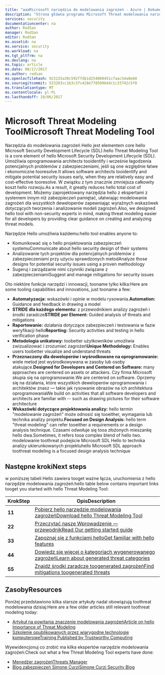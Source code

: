 ```yaml
---
title: "aaaMicrosoft narzędzia do modelowania zagrożeń - Azure | Dokumentacja firmy Microsoft"
description: "Strona główna programu Microsoft Threat modelowania narzędzia, zawierający informacje o wprowadzenie do korzystania z narzędzia hello, w tym procesie modelowania zagrożeń hello hello"
services: security
documentationcenter: na
author: RodSan
manager: RodSan
editor: RodSan
ms.assetid: na
ms.service: security
ms.workload: na
ms.tgt_pltfrm: na
ms.devlang: na
ms.topic: article
ms.date: 08/17/2017
ms.author: rodsan
ms.openlocfilehash: 923225a30c592ffdb1d254000451cfaac54a0e68
ms.sourcegitcommit: 523283cc1b3c37c428e77850964dc1c33742c5f0
ms.translationtype: MT
ms.contentlocale: pl-PL
ms.lasthandoff: 10/06/2017
---
```

# <a name="microsoft-threat-modeling-tool"></a><span data-ttu-id="2eb03-103">Microsoft Threat Modeling Tool</span><span class="sxs-lookup"><span data-stu-id="2eb03-103">Microsoft Threat Modeling Tool</span></span>

<span data-ttu-id="2eb03-104">Narzędzia do modelowania zagrożeń Hello jest elementem core hello Microsoft Security Development Lifecycle (SDL).</span><span class="sxs-lookup"><span data-stu-id="2eb03-104">hello Threat Modeling Tool is a core element of hello Microsoft Security Development Lifecycle (SDL).</span></span> <span data-ttu-id="2eb03-105">Umożliwia oprogramowania architects tooidentify i wcześnie łagodzenia potencjalnych problemów z zabezpieczeniami, jeśli są one względnie łatwe i ekonomiczne tooresolve.</span><span class="sxs-lookup"><span data-stu-id="2eb03-105">It allows software architects tooidentify and mitigate potential security issues early, when they are relatively easy and cost-effective tooresolve.</span></span> <span data-ttu-id="2eb03-106">W związku z tym znacznie zmniejsza całkowity koszt hello rozwoju.</span><span class="sxs-lookup"><span data-stu-id="2eb03-106">As a result, it greatly reduces hello total cost of development.</span></span> <span data-ttu-id="2eb03-107">Możemy zaprojektowany narzędzia hello z ekspertami z systemem innym niż zabezpieczeń pamiętać, ułatwiając modelowanie zagrożeń dla wszystkich deweloperów zapewniając wyraźnych wskazówek dotyczących tworzenia i analizowanie modeli zagrożeń.</span><span class="sxs-lookup"><span data-stu-id="2eb03-107">Also, we designed hello tool with non-security experts in mind, making threat modeling easier for all developers by providing clear guidance on creating and analyzing threat models.</span></span> 

<span data-ttu-id="2eb03-108">Narzędzie Hello umożliwia każdemu:</span><span class="sxs-lookup"><span data-stu-id="2eb03-108">hello tool enables anyone to:</span></span>

* <span data-ttu-id="2eb03-109">Komunikować się o hello projektowania zabezpieczeń systemu</span><span class="sxs-lookup"><span data-stu-id="2eb03-109">Communicate about hello security design of their systems</span></span>
* <span data-ttu-id="2eb03-110">Analizowanie tych projektów dla potencjalnych problemów z zabezpieczeniami przy użyciu sprawdzonych metod</span><span class="sxs-lookup"><span data-stu-id="2eb03-110">Analyze those designs for potential security issues using a proven methodology</span></span>
* <span data-ttu-id="2eb03-111">Sugeruj i zarządzanie nimi czynniki związane z zabezpieczeniami</span><span class="sxs-lookup"><span data-stu-id="2eb03-111">Suggest and manage mitigations for security issues</span></span>

<span data-ttu-id="2eb03-112">Oto niektóre funkcje narzędzi i innowacji, tooname tylko kilka:</span><span class="sxs-lookup"><span data-stu-id="2eb03-112">Here are some tooling capabilities and innovations, just tooname a few:</span></span>

* <span data-ttu-id="2eb03-113">**Automatyzacja:** wskazówki i opinie w modelu rysowania.</span><span class="sxs-lookup"><span data-stu-id="2eb03-113">**Automation:** Guidance and feedback in drawing a model</span></span>
* <span data-ttu-id="2eb03-114">**STRIDE dla każdego elementu:** z przewodnikiem analizy zagrożeń i środki zaradcze</span><span class="sxs-lookup"><span data-stu-id="2eb03-114">**STRIDE per Element:** Guided analysis of threats and mitigations</span></span>
* <span data-ttu-id="2eb03-115">**Raportowanie:** działania dotyczące zabezpieczeń i testowania w fazie weryfikacji hello</span><span class="sxs-lookup"><span data-stu-id="2eb03-115">**Reporting:** Security activities and testing in hello verification phase</span></span>
* <span data-ttu-id="2eb03-116">**Metodologia unikatowy:** toobetter użytkowników umożliwia zwizualizować i zrozumieć zagrożeń</span><span class="sxs-lookup"><span data-stu-id="2eb03-116">**Unique Methodology:** Enables users toobetter visualize and understand threats</span></span>
* <span data-ttu-id="2eb03-117">**Przeznaczony dla deweloperów i wyśrodkowane na oprogramowanie:** wiele metod jest wyśrodkowywana w zasoby lub osoby atakujące.</span><span class="sxs-lookup"><span data-stu-id="2eb03-117">**Designed for Developers and Centered on Software:** many approaches are centered on assets or attackers.</span></span> <span data-ttu-id="2eb03-118">Czy firma Microsoft skupia się na oprogramowanie.</span><span class="sxs-lookup"><span data-stu-id="2eb03-118">We are centered on software.</span></span> <span data-ttu-id="2eb03-119">Oprzemy się na działania, które wszystkich deweloperów oprogramowania i architektów znasz — takie jak rysowanie obrazów na ich architektura oprogramowania</span><span class="sxs-lookup"><span data-stu-id="2eb03-119">We build on activities that all software developers and architects are familiar with -- such as drawing pictures for their software architecture</span></span>
* <span data-ttu-id="2eb03-120">**Wskazówki dotyczące projektowania analizy:** hello termin "modelowanie zagrożeń" może odnosić się tooeither, wymagania lub technika analizy projektu.</span><span class="sxs-lookup"><span data-stu-id="2eb03-120">**Focused on Design Analysis:** hello term "threat modeling" can refer tooeither a requirements or a design analysis technique.</span></span> <span data-ttu-id="2eb03-121">Czasami odwołuje się tooa złożonych mieszankę hello dwa.</span><span class="sxs-lookup"><span data-stu-id="2eb03-121">Sometimes, it refers tooa complex blend of hello two.</span></span> <span data-ttu-id="2eb03-122">modelowanie toothreat podejście Microsoft SDL Hello to technika analizy ukierunkowanych projektu</span><span class="sxs-lookup"><span data-stu-id="2eb03-122">hello Microsoft SDL approach toothreat modeling is a focused design analysis technique</span></span>

## <a name="next-steps"></a><span data-ttu-id="2eb03-123">Następne kroki</span><span class="sxs-lookup"><span data-stu-id="2eb03-123">Next steps</span></span>

<span data-ttu-id="2eb03-124">w poniższej tabeli Hello zawiera tooget ważne łącza, uruchomienia z hello narzędzie modelowania zagrożeń:</span><span class="sxs-lookup"><span data-stu-id="2eb03-124">hello table below contains important links tooget you started with hello Threat Modeling Tool:</span></span>

| <span data-ttu-id="2eb03-125">Krok</span><span class="sxs-lookup"><span data-stu-id="2eb03-125">Step</span></span>  | <span data-ttu-id="2eb03-126">Opis</span><span class="sxs-lookup"><span data-stu-id="2eb03-126">Description</span></span>                                                                                   |
| ----- | --------------------------------------------------------------------------------------------- |
| <span data-ttu-id="2eb03-127">**1**</span><span class="sxs-lookup"><span data-stu-id="2eb03-127">**1**</span></span> | [<span data-ttu-id="2eb03-128">Pobierz hello narzędzie modelowania zagrożeń</span><span class="sxs-lookup"><span data-stu-id="2eb03-128">Download hello Threat Modeling Tool</span></span>](https://aka.ms/tmtpreview)                                |
| <span data-ttu-id="2eb03-129">**2**</span><span class="sxs-lookup"><span data-stu-id="2eb03-129">**2**</span></span> | [<span data-ttu-id="2eb03-130">Przeczytać nasze Wprowadzenie — przewodnik</span><span class="sxs-lookup"><span data-stu-id="2eb03-130">Read Our getting started guide</span></span>](./azure-security-threat-modeling-tool-getting-started.md)    |
| <span data-ttu-id="2eb03-131">**3**</span><span class="sxs-lookup"><span data-stu-id="2eb03-131">**3**</span></span> | [<span data-ttu-id="2eb03-132">Zapoznaj się z funkcjami hello</span><span class="sxs-lookup"><span data-stu-id="2eb03-132">Get familiar with hello features</span></span>](./azure-security-threat-modeling-tool-feature-overview.md)   |
| <span data-ttu-id="2eb03-133">**4**</span><span class="sxs-lookup"><span data-stu-id="2eb03-133">**4**</span></span> | [<span data-ttu-id="2eb03-134">Dowiedz się więcej o kategoriach wygenerowanego zagrożeń</span><span class="sxs-lookup"><span data-stu-id="2eb03-134">Learn about generated threat categories</span></span>](./azure-security-threat-modeling-tool-threats.md)   |
| <span data-ttu-id="2eb03-135">**5**</span><span class="sxs-lookup"><span data-stu-id="2eb03-135">**5**</span></span> | [<span data-ttu-id="2eb03-136">Znajdź środki zaradcze toogenerated zagrożeń</span><span class="sxs-lookup"><span data-stu-id="2eb03-136">Find mitigations toogenerated threats</span></span>](./azure-security-threat-modeling-tool-mitigations.md) |

## <a name="resources"></a><span data-ttu-id="2eb03-137">Zasoby</span><span class="sxs-lookup"><span data-stu-id="2eb03-137">Resources</span></span>

<span data-ttu-id="2eb03-138">Poniżej przedstawiono kilka starsze artykuły nadal obowiązują toothreat modelowania dzisiaj:</span><span class="sxs-lookup"><span data-stu-id="2eb03-138">Here are a few older articles still relevant toothreat modeling today:</span></span>

* [<span data-ttu-id="2eb03-139">Artykuł na powitania znaczenie modelowania zagrożeń</span><span class="sxs-lookup"><span data-stu-id="2eb03-139">Article on hello Importance of Threat Modeling</span></span>](https://msdn.microsoft.com/magazine/dd347831.aspx)
* [<span data-ttu-id="2eb03-140">Szkolenie opublikowanych przez wiarygodne technologie komputerowe</span><span class="sxs-lookup"><span data-stu-id="2eb03-140">Training Published by Trustworthy Computing</span></span>](https://www.microsoft.com/download/details.aspx?id=16420)

<span data-ttu-id="2eb03-141">Wyewidencjonuj co zrobić ma kilka ekspertów narzędzie modelowania zagrożeń:</span><span class="sxs-lookup"><span data-stu-id="2eb03-141">Check out what a few Threat Modeling Tool experts have done:</span></span>

* [<span data-ttu-id="2eb03-142">Menedżer zagrożeń</span><span class="sxs-lookup"><span data-stu-id="2eb03-142">Threats Manager</span></span>](https://simoneonsecurity.com/threatsmanagersetup-v1-5-10/)
* [<span data-ttu-id="2eb03-143">Blog zabezpieczeń Simone Curzi</span><span class="sxs-lookup"><span data-stu-id="2eb03-143">Simone Curzi Security Blog</span></span>](https://simoneonsecurity.com/)